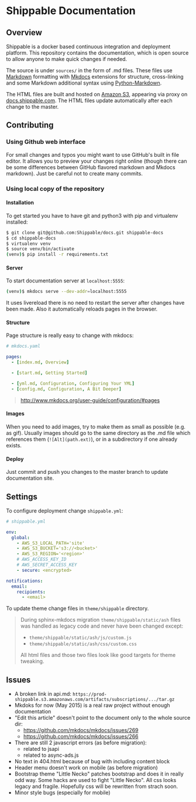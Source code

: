 # Shippable Documentation

## Overview

Shippable is a docker based continuous integration and deployment platform. This repository contains the documentation, which is open source to allow anyone to make quick changes if needed.

The source is under `sources/` in the form of .md files. These files use [Markdown](http://daringfireball.net/projects/markdown/syntax) formatting with [Mkdocs](http://www.mkdocs.org/) extensions for structure, cross-linking and some Markdown additional syntax using [Python-Markdown](https://pythonhosted.org/Markdown/extensions/).

The HTML files are built and hosted on [Amazon S3](http://aws.amazon.com/s3/), appearing via proxy on [docs.shippable.com](http://docs.shippable.com/). The HTML files update automatically after each change to the master.

## Contributing

### Using Github web interface

For small changes and typos you might want to use
GitHub's built in file editor. It allows you to preview your changes
right online (though there can be some differences between GitHub
flavored markdown and Mkdocs markdown). Just be careful not to create many commits.

### Using local copy of the repository

#### Installation

To get started you have to have git and python3 with pip and virtualenv installed:

```bash
$ git clone git@github.com:Shippable/docs.git shippable-docs
$ cd shippable-docs
$ virtualenv venv
$ source venv/bin/activate
(venv)$ pip install -r requirements.txt
```

#### Server

To start documentation server at `localhost:5555`:

```bash
(venv)$ mkdocs serve --dev-addr=localhost:5555
```
It uses livereload there is no need to restart the server after changes have been made. Also it automatically reloads pages in the browser.

#### Structure

Page structure is really easy to change with mkdocs:

```yaml
# mkdocs.yaml

pages:
  - [index.md, Overview]

  - [start.md, Getting Started]

  - [yml.md, Configuration, Configuring Your YML]
  - [config.md, Configuration, A Bit Deeper]
```

> http://www.mkdocs.org/user-guide/configuration/#pages

#### Images

When you need to add images, try to make them as small as possible
(e.g. as gif). Usually images should go to the same directory as the
.md file which references them (`![Alt](path.ext)`), or in a subdirectory if one already
exists.

#### Deploy

Just commit and push you changes to the master branch to update documentation site.

## Settings

To configure deployment change `shippable.yml`:

```yaml
# shippable.yml

env:
  global:
    - AWS_S3_LOCAL_PATH='site'
    - AWS_S3_BUCKET='s3://<bucket>'
    - AWS_S3_REGION='<region>'
    # AWS_ACCESS_KEY_ID
    # AWS_SECRET_ACCESS_KEY
    - secure: <encrypted>

notifications:
  email:
    recipients:
      - <email>
```

To update theme change files in `theme/shippable` directory.

> During sphinx-mkdocs migration `theme/shippable/static/ash`
> files was handled as legacy code and never have been changed except:
>
> - `theme/shippable/static/ash/js/custom.js`
> - `theme/shippable/static/ash/css/custom.css`
>
> All html files and those two files look like good targets for theme tweaking.

## Issues

- A broken link in api.md: `https://prod-shippable.s3.amazonaws.com/artifacts/subscriptions/.../tar.gz`
- Mkdoks for now (May 2015) is a real raw project without enough documentation
- "Edit this article" doesn't point to the document only to the whole source dir:
    - https://github.com/mkdocs/mkdocs/issues/269
    - https://github.com/mkdocs/mkdocs/issues/266
- There are still 2 javascript errors (as before migration):
    - related to jsapi
    - related to async-ads.js
- No text in 404.html because of bug with including content block
- Header menu doesn't work on mobile (as before migration)
- Bootstrap theme "Little Necko" patches bootstrap and does it in really odd way. Some hacks are used to fight "Little Necko". All css looks legacy and fragile. Hopefully css will be rewritten from strach soon.
- Minor style bugs (especially for mobile)
